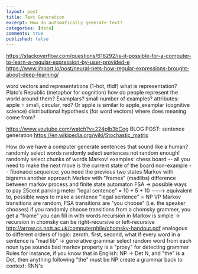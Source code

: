 ```yaml
---
layout: post
title: Text Generation
excerpt: How do automatically generate text?
categories: [data]
comments: true
published: false
---
```


https://stackoverflow.com/questions/616292/is-it-possible-for-a-computer-to-learn-a-regular-expression-by-user-provided-e
https://www.import.io/post/neural-nets-how-regular-expressions-brought-about-deep-learning/

word vectors and representations (1-hot, tfidf)
    what is representation?
    Plato's Republic (metaphor for cognition)
    how do people represent the world around them? Examplars? small number of examples?
        attributes: apple = small, circular, red? Or apple is similar to apple_examplar (cognitive science)
    distributional hypothesis (for word vectors)
        where does meaning come from?



https://www.youtube.com/watch?v=224plb3bCog
BLOG POST: sentence generation
https://en.wikipedia.org/wiki/Stochastic_matrix

How do we have a computer generate sentences that sound like a human?
    randomly select words
    randomly select sentences
        not random enough!
    randomly select chunks of words
    Markov!
        examples:
            chess board -- all you need to make the next move is the current state of the board
            non-example -- fibonacci sequence: you need the previous two states
    Markov with bigrams
    another approach Markov with "frames" (madlibs)
    difference between markov process and finite state automaton
        FSA -> possible ways to pay 25cent parking meter
            "legal sentence" = 10 + 5 + 10
        ---> equivalent to, possible ways to make a sentence
            "legal sentence" = NP VP
        Markov transitions are random, FSA transitions are "you choose" (i.e. the speaker chooses)
            if you randomly choose transitions from a chomsky grammer, you get a "frame" you can fill in with words
        recursion in Markov is simple -> recursion in chomsky can be right-recursive or left-recursive
        http://arrow.cs.nott.ac.uk/computerphile/chomsky-handout.pdf
        analogous to different orders of logic: zeroth, first, second,
    what if every word in a sentence is "mad lib" -> generative grammar
    select random word from each noun type sounds bad
        markov property is a "proxy" for detecting grammar Rules
        for instance, if you know that in English: NP -> Det N, and "the" is a Det, then anything following "the" must be NP
    create a grammar
    back to context: RNN's
